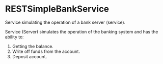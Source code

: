 # RESTSimpleBankService
Service simulating the operation of a bank server (service).

Service (Server) simulates the operation of the banking system and has the ability to:

1. Getting the balance.
2. Write off funds from the account.
3. Deposit account.
